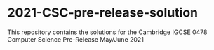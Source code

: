 # 2021-CSC-pre-release-solution
This repository contains the solutions for the Cambridge IGCSE 0478 Computer Science Pre-Release May/June 2021
